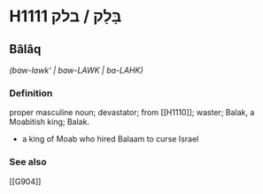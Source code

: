 # H1111 בָּלָק / בלק

## Bâlâq

_(baw-lawk' | baw-LAWK | ba-LAHK)_

### Definition

proper masculine noun; devastator; from [[H1110]]; waster; Balak, a Moabitish king; Balak.

- a king of Moab who hired Balaam to curse Israel
### See also

[[G904]]

